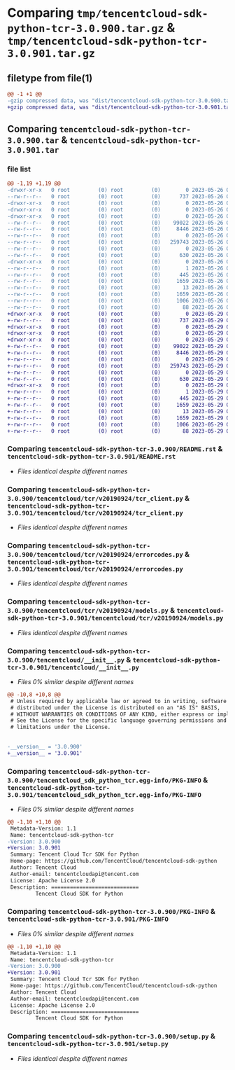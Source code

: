 # Comparing `tmp/tencentcloud-sdk-python-tcr-3.0.900.tar.gz` & `tmp/tencentcloud-sdk-python-tcr-3.0.901.tar.gz`

## filetype from file(1)

```diff
@@ -1 +1 @@
-gzip compressed data, was "dist/tencentcloud-sdk-python-tcr-3.0.900.tar", last modified: Fri May 26 02:28:32 2023, max compression
+gzip compressed data, was "dist/tencentcloud-sdk-python-tcr-3.0.901.tar", last modified: Mon May 29 02:37:37 2023, max compression
```

## Comparing `tencentcloud-sdk-python-tcr-3.0.900.tar` & `tencentcloud-sdk-python-tcr-3.0.901.tar`

### file list

```diff
@@ -1,19 +1,19 @@
-drwxr-xr-x   0 root         (0) root         (0)        0 2023-05-26 02:28:32.000000 tencentcloud-sdk-python-tcr-3.0.900/
--rw-r--r--   0 root         (0) root         (0)      737 2023-05-26 02:28:32.000000 tencentcloud-sdk-python-tcr-3.0.900/README.rst
-drwxr-xr-x   0 root         (0) root         (0)        0 2023-05-26 02:28:32.000000 tencentcloud-sdk-python-tcr-3.0.900/tencentcloud/
-drwxr-xr-x   0 root         (0) root         (0)        0 2023-05-26 02:28:32.000000 tencentcloud-sdk-python-tcr-3.0.900/tencentcloud/tcr/
-drwxr-xr-x   0 root         (0) root         (0)        0 2023-05-26 02:28:32.000000 tencentcloud-sdk-python-tcr-3.0.900/tencentcloud/tcr/v20190924/
--rw-r--r--   0 root         (0) root         (0)    99022 2023-05-26 02:28:32.000000 tencentcloud-sdk-python-tcr-3.0.900/tencentcloud/tcr/v20190924/tcr_client.py
--rw-r--r--   0 root         (0) root         (0)     8446 2023-05-26 02:28:32.000000 tencentcloud-sdk-python-tcr-3.0.900/tencentcloud/tcr/v20190924/errorcodes.py
--rw-r--r--   0 root         (0) root         (0)        0 2023-05-26 02:28:32.000000 tencentcloud-sdk-python-tcr-3.0.900/tencentcloud/tcr/v20190924/__init__.py
--rw-r--r--   0 root         (0) root         (0)   259743 2023-05-26 02:28:32.000000 tencentcloud-sdk-python-tcr-3.0.900/tencentcloud/tcr/v20190924/models.py
--rw-r--r--   0 root         (0) root         (0)        0 2023-05-26 02:28:32.000000 tencentcloud-sdk-python-tcr-3.0.900/tencentcloud/tcr/__init__.py
--rw-r--r--   0 root         (0) root         (0)      630 2023-05-26 02:28:32.000000 tencentcloud-sdk-python-tcr-3.0.900/tencentcloud/__init__.py
-drwxr-xr-x   0 root         (0) root         (0)        0 2023-05-26 02:28:32.000000 tencentcloud-sdk-python-tcr-3.0.900/tencentcloud_sdk_python_tcr.egg-info/
--rw-r--r--   0 root         (0) root         (0)        1 2023-05-26 02:28:32.000000 tencentcloud-sdk-python-tcr-3.0.900/tencentcloud_sdk_python_tcr.egg-info/dependency_links.txt
--rw-r--r--   0 root         (0) root         (0)      445 2023-05-26 02:28:32.000000 tencentcloud-sdk-python-tcr-3.0.900/tencentcloud_sdk_python_tcr.egg-info/SOURCES.txt
--rw-r--r--   0 root         (0) root         (0)     1659 2023-05-26 02:28:32.000000 tencentcloud-sdk-python-tcr-3.0.900/tencentcloud_sdk_python_tcr.egg-info/PKG-INFO
--rw-r--r--   0 root         (0) root         (0)       13 2023-05-26 02:28:32.000000 tencentcloud-sdk-python-tcr-3.0.900/tencentcloud_sdk_python_tcr.egg-info/top_level.txt
--rw-r--r--   0 root         (0) root         (0)     1659 2023-05-26 02:28:32.000000 tencentcloud-sdk-python-tcr-3.0.900/PKG-INFO
--rw-r--r--   0 root         (0) root         (0)     1006 2023-05-26 02:28:32.000000 tencentcloud-sdk-python-tcr-3.0.900/setup.py
--rw-r--r--   0 root         (0) root         (0)       88 2023-05-26 02:28:32.000000 tencentcloud-sdk-python-tcr-3.0.900/setup.cfg
+drwxr-xr-x   0 root         (0) root         (0)        0 2023-05-29 02:37:37.000000 tencentcloud-sdk-python-tcr-3.0.901/
+-rw-r--r--   0 root         (0) root         (0)      737 2023-05-29 02:37:37.000000 tencentcloud-sdk-python-tcr-3.0.901/README.rst
+drwxr-xr-x   0 root         (0) root         (0)        0 2023-05-29 02:37:37.000000 tencentcloud-sdk-python-tcr-3.0.901/tencentcloud/
+drwxr-xr-x   0 root         (0) root         (0)        0 2023-05-29 02:37:37.000000 tencentcloud-sdk-python-tcr-3.0.901/tencentcloud/tcr/
+drwxr-xr-x   0 root         (0) root         (0)        0 2023-05-29 02:37:37.000000 tencentcloud-sdk-python-tcr-3.0.901/tencentcloud/tcr/v20190924/
+-rw-r--r--   0 root         (0) root         (0)    99022 2023-05-29 02:37:37.000000 tencentcloud-sdk-python-tcr-3.0.901/tencentcloud/tcr/v20190924/tcr_client.py
+-rw-r--r--   0 root         (0) root         (0)     8446 2023-05-29 02:37:37.000000 tencentcloud-sdk-python-tcr-3.0.901/tencentcloud/tcr/v20190924/errorcodes.py
+-rw-r--r--   0 root         (0) root         (0)        0 2023-05-29 02:37:37.000000 tencentcloud-sdk-python-tcr-3.0.901/tencentcloud/tcr/v20190924/__init__.py
+-rw-r--r--   0 root         (0) root         (0)   259743 2023-05-29 02:37:37.000000 tencentcloud-sdk-python-tcr-3.0.901/tencentcloud/tcr/v20190924/models.py
+-rw-r--r--   0 root         (0) root         (0)        0 2023-05-29 02:37:37.000000 tencentcloud-sdk-python-tcr-3.0.901/tencentcloud/tcr/__init__.py
+-rw-r--r--   0 root         (0) root         (0)      630 2023-05-29 02:37:37.000000 tencentcloud-sdk-python-tcr-3.0.901/tencentcloud/__init__.py
+drwxr-xr-x   0 root         (0) root         (0)        0 2023-05-29 02:37:37.000000 tencentcloud-sdk-python-tcr-3.0.901/tencentcloud_sdk_python_tcr.egg-info/
+-rw-r--r--   0 root         (0) root         (0)        1 2023-05-29 02:37:37.000000 tencentcloud-sdk-python-tcr-3.0.901/tencentcloud_sdk_python_tcr.egg-info/dependency_links.txt
+-rw-r--r--   0 root         (0) root         (0)      445 2023-05-29 02:37:37.000000 tencentcloud-sdk-python-tcr-3.0.901/tencentcloud_sdk_python_tcr.egg-info/SOURCES.txt
+-rw-r--r--   0 root         (0) root         (0)     1659 2023-05-29 02:37:37.000000 tencentcloud-sdk-python-tcr-3.0.901/tencentcloud_sdk_python_tcr.egg-info/PKG-INFO
+-rw-r--r--   0 root         (0) root         (0)       13 2023-05-29 02:37:37.000000 tencentcloud-sdk-python-tcr-3.0.901/tencentcloud_sdk_python_tcr.egg-info/top_level.txt
+-rw-r--r--   0 root         (0) root         (0)     1659 2023-05-29 02:37:37.000000 tencentcloud-sdk-python-tcr-3.0.901/PKG-INFO
+-rw-r--r--   0 root         (0) root         (0)     1006 2023-05-29 02:37:37.000000 tencentcloud-sdk-python-tcr-3.0.901/setup.py
+-rw-r--r--   0 root         (0) root         (0)       88 2023-05-29 02:37:37.000000 tencentcloud-sdk-python-tcr-3.0.901/setup.cfg
```

### Comparing `tencentcloud-sdk-python-tcr-3.0.900/README.rst` & `tencentcloud-sdk-python-tcr-3.0.901/README.rst`

 * *Files identical despite different names*

### Comparing `tencentcloud-sdk-python-tcr-3.0.900/tencentcloud/tcr/v20190924/tcr_client.py` & `tencentcloud-sdk-python-tcr-3.0.901/tencentcloud/tcr/v20190924/tcr_client.py`

 * *Files identical despite different names*

### Comparing `tencentcloud-sdk-python-tcr-3.0.900/tencentcloud/tcr/v20190924/errorcodes.py` & `tencentcloud-sdk-python-tcr-3.0.901/tencentcloud/tcr/v20190924/errorcodes.py`

 * *Files identical despite different names*

### Comparing `tencentcloud-sdk-python-tcr-3.0.900/tencentcloud/tcr/v20190924/models.py` & `tencentcloud-sdk-python-tcr-3.0.901/tencentcloud/tcr/v20190924/models.py`

 * *Files identical despite different names*

### Comparing `tencentcloud-sdk-python-tcr-3.0.900/tencentcloud/__init__.py` & `tencentcloud-sdk-python-tcr-3.0.901/tencentcloud/__init__.py`

 * *Files 0% similar despite different names*

```diff
@@ -10,8 +10,8 @@
 # Unless required by applicable law or agreed to in writing, software
 # distributed under the License is distributed on an "AS IS" BASIS,
 # WITHOUT WARRANTIES OR CONDITIONS OF ANY KIND, either express or implied.
 # See the License for the specific language governing permissions and
 # limitations under the License.
 
 
-__version__ = '3.0.900'
+__version__ = '3.0.901'
```

### Comparing `tencentcloud-sdk-python-tcr-3.0.900/tencentcloud_sdk_python_tcr.egg-info/PKG-INFO` & `tencentcloud-sdk-python-tcr-3.0.901/tencentcloud_sdk_python_tcr.egg-info/PKG-INFO`

 * *Files 0% similar despite different names*

```diff
@@ -1,10 +1,10 @@
 Metadata-Version: 1.1
 Name: tencentcloud-sdk-python-tcr
-Version: 3.0.900
+Version: 3.0.901
 Summary: Tencent Cloud Tcr SDK for Python
 Home-page: https://github.com/TencentCloud/tencentcloud-sdk-python
 Author: Tencent Cloud
 Author-email: tencentcloudapi@tencent.com
 License: Apache License 2.0
 Description: ============================
         Tencent Cloud SDK for Python
```

### Comparing `tencentcloud-sdk-python-tcr-3.0.900/PKG-INFO` & `tencentcloud-sdk-python-tcr-3.0.901/PKG-INFO`

 * *Files 0% similar despite different names*

```diff
@@ -1,10 +1,10 @@
 Metadata-Version: 1.1
 Name: tencentcloud-sdk-python-tcr
-Version: 3.0.900
+Version: 3.0.901
 Summary: Tencent Cloud Tcr SDK for Python
 Home-page: https://github.com/TencentCloud/tencentcloud-sdk-python
 Author: Tencent Cloud
 Author-email: tencentcloudapi@tencent.com
 License: Apache License 2.0
 Description: ============================
         Tencent Cloud SDK for Python
```

### Comparing `tencentcloud-sdk-python-tcr-3.0.900/setup.py` & `tencentcloud-sdk-python-tcr-3.0.901/setup.py`

 * *Files identical despite different names*

